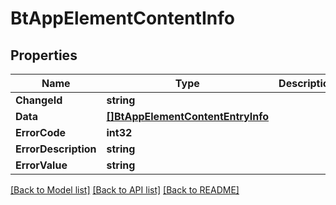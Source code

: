 # BtAppElementContentInfo

## Properties

Name | Type | Description | Notes
------------ | ------------- | ------------- | -------------
**ChangeId** | **string** |  | [optional] 
**Data** | [**[]BtAppElementContentEntryInfo**](BTAppElementContentEntryInfo.md) |  | [optional] 
**ErrorCode** | **int32** |  | [optional] 
**ErrorDescription** | **string** |  | [optional] 
**ErrorValue** | **string** |  | [optional] 

[[Back to Model list]](../README.md#documentation-for-models) [[Back to API list]](../README.md#documentation-for-api-endpoints) [[Back to README]](../README.md)


